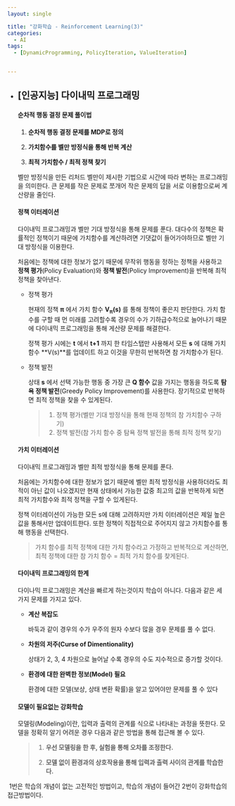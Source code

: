 ```yaml
---
layout: single

title: "강화학습 - Reinforcement Learning(3)"
categories:
  - AI
tags:
  - [DynamicProgramming, PolicyIteration, ValueIteration]


---
```


- ## [인공지능] 다이내믹 프로그래밍

  #### 순차적 행동 결정 문제 풀이법

  1. **순차적 행동 결정 문제를 MDP로 정의**

  2. **가치함수를 벨만 방정식을 통해 반복 계산**

  3. **최적 가치함수 / 최적 정책 찾기**

  

   벨만 방정식을 만든 리처드 벨만이 제시한 기법으로 시간에 따라 변하는 프로그래밍을 의미한다. 큰 문제를 작은 문제로 쪼개어 작은 문제의 답을 서로 이용함으로써 계산량을 줄인다.

  

  #### 정책 이터레이션

   다이내믹 프로그래밍과 벨만 기대 방정식을 통해 문제를 푼다. 대다수의 정책은 확률적인 정책이기 때문에 가치함수를 계산하려면 기댓값이 들어가야하므로 벨만 기대 방정식을 이용한다.

   처음에는 정책에 대한 정보가 없기 때문에 무작위 행동을 정하는 정책을 사용하고 **정책 평가**(Policy Evaluation)와 **정책 발전**(Policy Improvement)을 반복해 최적 정책을 찾아낸다.

  - 정책 평가

    현재의 정책 **π** 에서 가치 함수 **V<sub>π</sub>(s)** 를 통해 정책이 좋은지 판단한다. 가치 함수를 구할 때 먼 미래를 고려할수록 경우의 수가 기하급수적으로 늘어나기 때문에 다이내믹 프로그래밍을 통해 게산량 문제를 해결한다.

    정책 평가 시에는 **t** 에서 **t+1** 까지 한 타임스탭만 사용해서 모든 **s** 에 대해 가치함수 **V(s)**를 업데이트 하고 이것을 무한히 반복하면 참 가치함수가 된다.

  - 정책 발전

    상태 **s** 에서 선택 가능한 행동 중 가장 큰 **Q 함수** 값을 가지는 행동을 하도록 **탐욕 정책 발전**(Greedy Policy Improvement)를 사용한다. 장기적으로 반복하면 최적 정책을 찾을 수 있게된다.

    > 1. 정책 평가(벨만 기대 방정식을 통해 현재 정책의 참 가치함수 구하기) 
    > 2. 정책 발전(참 가치 함수 중 탐욕 정책 발전을 통해 최적 정책 찾기)

  

  #### 가치 이터레이션

  다이내믹 프로그래밍과 벨만 최적 방정식을 통해 문제를 푼다.

     처음에는 가치함수에 대한 정보가 없기 때문에 벨만 최적 방정식을 사용하더라도 최적이 아닌 값이 나오겠지만 현재 상태에서 가능한 값중 최고의 값을 반복하게 되면 최적 가치함수와 최적 정책을 구할 수 있게된다.

    정책 이터레이션이 가능한 모든 s에 대해 고려하지만 가치 이터레이션은 제일 높은 값을 통해서만 업데이트한다. 또한 정책이 직접적으로 주어지지 않고 가치함수를 통해 행동을 선택한다.

  > 가치 함수를 최적 정책에 대한 가치 함수라고 가정하고 반복적으로 계산하면, 최적 정책에 대한 참 가치 함수 = 최적 가치 함수를 찾게된다.

  ####   다이내믹 프로그래밍의 한계

    다이나믹 프로그래밍은 계산을 빠르게 하는것이지 학습이 아니다. 다음과 같은 세 가지 문제를 가지고 있다.

    - **계산 복잡도**

      바둑과 같이 경우의 수가 우주의 원자 수보다 많을 경우 문제를 풀 수 없다.

    - **차원의 저주(Curse of Dimentionality)**

      상태가 2, 3, 4 차원으로 늘어날 수록 경우의  수도 지수적으로 증가할 것이다.

    - **환경에 대한 완벽한 정보(Model) 필요**

      환경에 대한 모델(보상, 상태 변환 확률)을 알고 있어야만 문제를 풀 수 있다

  

  #### 모델이 필요없는 강화학습

     모델링(Modeling)이란, 입력과 출력의 관계를 식으로 나타내는 과정을 뜻한다. 모델을 정확히 알기 어려운 경우 다음과 같은 방법을 통해 접근해 볼 수 있다.
  > 1. **우선 모델링을 한 후, 실험을 통해 오차를 조정한다.**
  >
  > 2. **모델 없이 환경과의 상호작용을 통해 입력과 출력 사이의 관계를 학습한다.** 
  

​    	1번은 학습의 개념이 없는 고전적인 방법이고, 학습의 개념이 들어간 2번이 강화학습의 접근방법이다.
